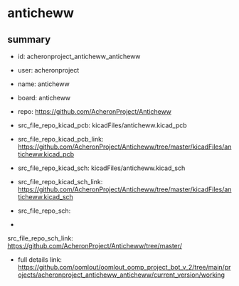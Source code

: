 # anticheww
 
## summary 
* id: acheronproject_anticheww_anticheww
* user: acheronproject
* name: anticheww
* board: anticheww
* repo: https://github.com/AcheronProject/Anticheww
* src_file_repo_kicad_pcb: kicadFiles/anticheww.kicad_pcb
* src_file_repo_kicad_pcb_link: https://github.com/AcheronProject/Anticheww/tree/master/kicadFiles/anticheww.kicad_pcb
* src_file_repo_kicad_sch: kicadFiles/anticheww.kicad_sch
* src_file_repo_kicad_sch_link: https://github.com/AcheronProject/Anticheww/tree/master/kicadFiles/anticheww.kicad_sch

* src_file_repo_sch: 
*
 src_file_repo_sch_link: https://github.com/AcheronProject/Anticheww/tree/master/
* full details link: https://github.com/oomlout/oomlout_oomp_project_bot_v_2/tree/main/projects/acheronproject_anticheww_anticheww/current_version/working  






